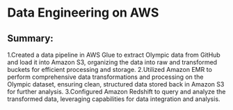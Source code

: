 # Data Engineering on AWS

## Summary:

1.Created a data pipeline in AWS Glue to extract Olympic data from GitHub and load it into Amazon S3, organizing the data into raw and transformed
buckets for efficient processing and storage.
2.Utilized Amazon EMR to perform comprehensive data transformations and processing on the Olympic dataset, ensuring clean, structured data stored
back in Amazon S3 for further analysis.
3.Configured Amazon Redshift to query and analyze the transformed data, leveraging capabilities for data integration and analysis.
